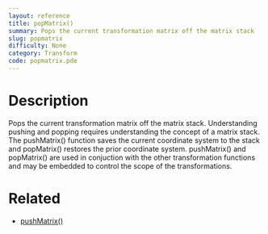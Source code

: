 ```yaml
---
layout: reference
title: popMatrix()
summary: Pops the current transformation matrix off the matrix stack
slug: popmatrix
difficulty: None
category: Transform
code: popmatrix.pde
---
```


# Description

Pops the current transformation matrix off the matrix stack. Understanding pushing and popping requires understanding the concept of a matrix stack. The pushMatrix() function saves the current coordinate system to the stack and popMatrix() restores the prior coordinate system. pushMatrix() and popMatrix() are used in conjuction with the other transformation functions and may be embedded to control the scope of the transformations.
# Related

- [pushMatrix()](pushmatrix.html)
